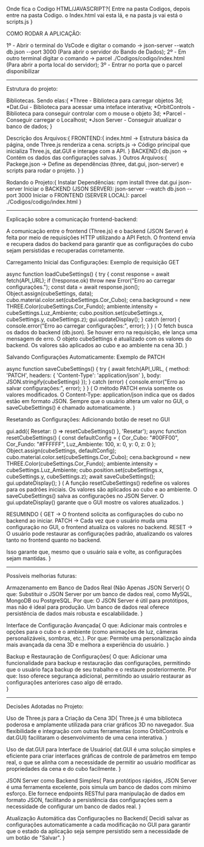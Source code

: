 Onde fica o Codigo HTML/JAVASCRIPT?{
   Entre na pasta Codigos, depois entre na pasta Codigo.
   o Index.html vai esta lá, e na pasta js vai está o scripts.js
}

COMO RODAR A APLICAÇÃO:

1º - Abrir o terminal do VsCode e digitar o comando -> json-server --watch db.json --port 3000 (Para abrir o servidor do Bando de Dados);
2º - Em outro terminal digitar o comando -> parcel ./Codigos/codigo/index.html (Para abrir a porta local do servidor);
3º - Entrar no porta que o parcel disponibilizar

---------------------------------------------------------------------------------------------

Estrutura do projeto:

Bibliotecas. Sendo elas:{
    *Three - Biblioteca para carregar objetos 3d;
    *Dat.Gui - Biblioteca para acessar uma inteface interativa;
    *OrbitControls - Biblioteca para conseguir controlar com o mouse o objeto 3d;
    *Parcel - Conseguir carregar o Localhost;
    *Json Server - Conseguir atualizar o banco de dados;
}

Descrição dos Arquivos:{
    FRONTEND:{
        index.html -> Estrutura básica da página, onde Three.js renderiza a cena.
        scripts.js -> Código principal que inicializa Three.js, dat.GUI e interage com a API.
    }
    BACKEND:{
        db.json -> Contém os dados das configurações salvas.
    }
    Outros Arquivos:{
        Packege.json -> Define as dependências (three, dat.gui, json-server) e scripts para rodar o projeto.
    }
}

Rodando o Projeto:{
    Instalar Dependências: npm install three dat.gui json-server
    Iniciar o BACKEND (JSON SERVER): json-server --watch db.json --port 3000
    Iniciar o FRONTEND (SERVER LOCAL): parcel ./Codigos/codigo/index.html
}

---------------------------------------------------------------------------------------------

Explicação sobre a comunicação frontend-backend: 

A comunicação entre o frontend (Three.js) e o backend (JSON Server) é feita por meio de requisições HTTP utilizando a API Fetch. O frontend envia e recupera dados do backend para garantir que as configurações do cubo sejam persistidas e recuperadas corretamente.

Carregamento Inicial das Configurações: Exemplo de requisição GET

async function loadCubeSettings() {
    try {
        const response = await fetch(API_URL);
        if (!response.ok) throw new Error("Erro ao carregar configurações.");
        const data = await response.json();
        Object.assign(cubeSettings, data);
        cubo.material.color.set(cubeSettings.Cor_Cubo);
        cena.background = new THREE.Color(cubeSettings.Cor_Fundo);
        ambiente.intensity = cubeSettings.Luz_Ambiente;
        cubo.position.set(cubeSettings.x, cubeSettings.y, cubeSettings.z);
        gui.updateDisplay();
    } catch (error) {
        console.error("Erro ao carregar configurações:", error);
    }
}
( O fetch busca os dados do backend (db.json).
Se houver erro na requisição, ele lança uma mensagem de erro.
O objeto cubeSettings é atualizado com os valores do backend.
Os valores são aplicados ao cubo e ao ambiente na cena 3D. )


Salvando Configurações Automaticamente: Exemplo de PATCH

async function saveCubeSettings() {
    try {
        await fetch(API_URL, {
            method: 'PATCH',
            headers: { 'Content-Type': 'application/json' },
            body: JSON.stringify(cubeSettings)
        });
    } catch (error) {
        console.error("Erro ao salvar configurações:", error);
    }
}
( O método PATCH envia somente os valores modificados.
O Content-Type: application/json indica que os dados estão em formato JSON.
Sempre que o usuário altera um valor no GUI, o saveCubeSettings() é chamado automaticamente. )


Resetando as Configurações: Adicionando botão de reset no GUI

gui.add({ Resetar: () => resetCubeSettings() }, 'Resetar');
async function resetCubeSettings() {
    const defaultConfig = {
        Cor_Cubo: "#00FF00",
        Cor_Fundo: "#FFFFFF",
        Luz_Ambiente: 100,
        x: 0,
        y: 0,
        z: 0
    };
    Object.assign(cubeSettings, defaultConfig);
    cubo.material.color.set(cubeSettings.Cor_Cubo);
    cena.background = new THREE.Color(cubeSettings.Cor_Fundo);
    ambiente.intensity = cubeSettings.Luz_Ambiente;
    cubo.position.set(cubeSettings.x, cubeSettings.y, cubeSettings.z);
    await saveCubeSettings();
    gui.updateDisplay();
}
( A função resetCubeSettings() redefine os valores para os padrões iniciais.
Os valores são aplicados ao cubo e ao ambiente.
O saveCubeSettings() salva as configurações no JSON Server.
O gui.updateDisplay() garante que o GUI mostre os valores atualizados. )

RESUMINDO {
GET → O frontend solicita as configurações do cubo no backend ao iniciar.
PATCH → Cada vez que o usuário muda uma configuração no GUI, o frontend atualiza os valores no backend.
RESET → O usuário pode restaurar as configurações padrão, atualizando os valores tanto no frontend quanto no backend.  

Isso garante que, mesmo que o usuário saia e volte, as configurações sejam mantidas.
}

---------------------------------------------------------------------------------------------

Possíveis melhorias futuras:

Armazenamento em Banco de Dados Real (Não Apenas JSON Server){
    O que: Substituir o JSON Server por um banco de dados real, como MySQL, MongoDB ou PostgreSQL.
    Por que: O JSON Server é útil para protótipos, mas não é ideal para produção. Um banco de dados real oferece persistência de dados mais robusta e escalabilidade.
}

Interface de Configuração Avançada{
    O que: Adicionar mais controles e opções para o cubo e o ambiente (como animações de luz, câmeras personalizáveis, sombras, etc.).
    Por que: Permite uma personalização ainda mais avançada da cena 3D e melhora a experiência do usuário.
}

Backup e Restauração de Configurações{
    O que: Adicionar uma funcionalidade para backup e restauração das configurações, permitindo que o usuário faça backup de seu trabalho e o restaure posteriormente.
    Por que: Isso oferece segurança adicional, permitindo ao usuário restaurar as configurações anteriores caso algo dê errado.  
}

---------------------------------------------------------------------------------------------

Decisões Adotadas no Projeto:

Uso de Three.js para a Criação da Cena 3D{
    Three.js é uma biblioteca poderosa e amplamente utilizada para criar gráficos 3D no navegador. Sua flexibilidade e integração com outras ferramentas (como OrbitControls e dat.GUI) facilitaram o desenvolvimento de uma cena interativa.
}

Uso de dat.GUI para Interface de Usuário{
    dat.GUI é uma solução simples e eficiente para criar interfaces gráficas de controle de parâmetros em tempo real, o que se alinha com a necessidade de permitir ao usuário modificar as propriedades da cena e do cubo facilmente.
}

JSON Server como Backend Simples{
    Para protótipos rápidos, JSON Server é uma ferramenta excelente, pois simula um banco de dados com mínimo esforço. Ele fornece endpoints RESTful para manipulação de dados em formato JSON, facilitando a persistência das configurações sem a necessidade de configurar um banco de dados real.
}

Atualização Automática das Configurações no Backend{
    Decidi salvar as configurações automaticamente a cada modificação no GUI para garantir que o estado da aplicação seja sempre persistido sem a necessidade de um botão de "Salvar".
}
